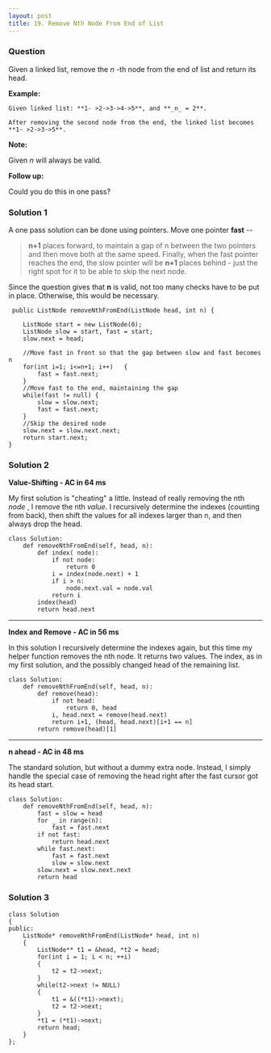 ```yaml
---
layout: post
title: 19. Remove Nth Node From End of List
---
```

### Question
Given a linked list, remove the _n_ -th node from the end of list and return
its head.

 **Example:**

    
    
    Given linked list: **1- >2->3->4->5**, and **_n_ = 2**.
    
    After removing the second node from the end, the linked list becomes **1- >2->3->5**.
    

**Note:**

Given _n_ will always be valid.

 **Follow up:**

Could you do this in one pass?

### Solution 1
A one pass solution can be done using pointers. Move one pointer **fast** \--
> **n+1** places forward, to maintain a gap of n between the two pointers and
then move both at the same speed. Finally, when the fast pointer reaches the
end, the slow pointer will be **n+1** places behind - just the right spot for
it to be able to skip the next node.

Since the question gives that **n** is valid, not too many checks have to be
put in place. Otherwise, this would be necessary.

    
    
     public ListNode removeNthFromEnd(ListNode head, int n) {
        
        ListNode start = new ListNode(0);
        ListNode slow = start, fast = start;
        slow.next = head;
        
        //Move fast in front so that the gap between slow and fast becomes n
        for(int i=1; i<=n+1; i++)   {
            fast = fast.next;
        }
        //Move fast to the end, maintaining the gap
        while(fast != null) {
            slow = slow.next;
            fast = fast.next;
        }
        //Skip the desired node
        slow.next = slow.next.next;
        return start.next;
    }


### Solution 2
 **Value-Shifting - AC in 64 ms**

My first solution is "cheating" a little. Instead of really removing the nth
_node_ , I remove the nth _value_. I recursively determine the indexes
(counting from back), then shift the values for all indexes larger than n, and
then always drop the head.

    
    
    class Solution:
        def removeNthFromEnd(self, head, n):
            def index( node):
                if not node:
                    return 0
                i = index(node.next) + 1
                if i > n:
                    node.next.val = node.val
                return i
            index(head)
            return head.next
    

* * *

**Index and Remove - AC in 56 ms**

In this solution I recursively determine the indexes again, but this time my
helper function removes the nth node. It returns two values. The index, as in
my first solution, and the possibly changed head of the remaining list.

    
    
    class Solution:
        def removeNthFromEnd(self, head, n):
            def remove(head):
                if not head:
                    return 0, head
                i, head.next = remove(head.next)
                return i+1, (head, head.next)[i+1 == n]
            return remove(head)[1]
    

* * *

**n ahead - AC in 48 ms**

The standard solution, but without a dummy extra node. Instead, I simply
handle the special case of removing the head right after the fast cursor got
its head start.

    
    
    class Solution:
        def removeNthFromEnd(self, head, n):
            fast = slow = head
            for _ in range(n):
                fast = fast.next
            if not fast:
                return head.next
            while fast.next:
                fast = fast.next
                slow = slow.next
            slow.next = slow.next.next
            return head


### Solution 3
    
    
    class Solution
    {
    public:
        ListNode* removeNthFromEnd(ListNode* head, int n)
        {
            ListNode** t1 = &head, *t2 = head;
            for(int i = 1; i < n; ++i)
            {
                t2 = t2->next;
            }
            while(t2->next != NULL)
            {
                t1 = &((*t1)->next);
                t2 = t2->next;
            }
            *t1 = (*t1)->next;
            return head;
        }
    };



